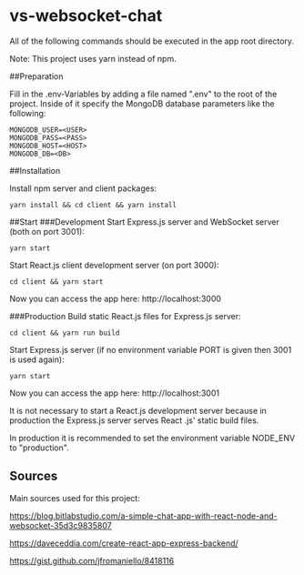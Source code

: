 # vs-websocket-chat

All of the following commands should be executed in the app root directory.

Note: This project uses yarn instead of npm.

##Preparation

Fill in the .env-Variables by adding a file named ".env" to the root of the project. Inside of it specify the MongoDB
database parameters like the following:

```
MONGODB_USER=<USER>
MONGODB_PASS=<PASS>
MONGODB_HOST=<HOST>
MONGODB_DB=<DB>
```

##Installation

Install npm server and client packages:

`yarn install && cd client && yarn install`

##Start
###Development
Start Express.js server and WebSocket server (both on port 3001):

`yarn start`

Start React.js client development server (on port 3000):

`cd client && yarn start`

Now you can access the app here: http://localhost:3000

###Production
Build static React.js files for Express.js server:

`cd client && yarn run build`

Start Express.js server (if no environment variable PORT is given then 3001 is used again):

`yarn start`

Now you can access the app here: http://localhost:3001

It is not necessary to start a React.js development server because in production the Express.js server serves React
.js' static build files.

In production it is recommended to set the environment variable NODE_ENV to "production".

## Sources
Main sources used for this project:

https://blog.bitlabstudio.com/a-simple-chat-app-with-react-node-and-websocket-35d3c9835807

https://daveceddia.com/create-react-app-express-backend/

https://gist.github.com/jfromaniello/8418116